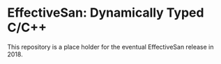 EffectiveSan: Dynamically Typed C/C++
=====================================

This repository is a place holder for the eventual EffectiveSan release in 2018.


